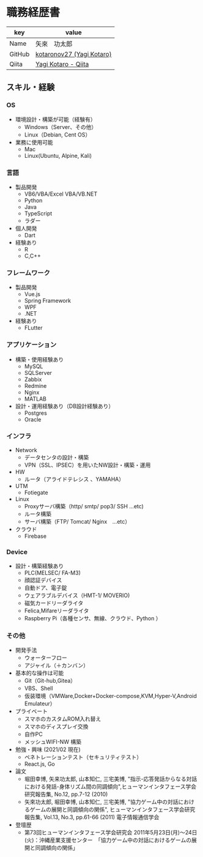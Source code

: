 # 職務経歴書
|key|value|
|---|-----|
|Name|矢來　功太郎|
|GitHub|[kotaronov27 \(Yagi Kotaro\)](https://github.com/kotaronov27)|
|Qiita|[Yagi Kotaro \- Qiita](https://qiita.com/kentaro_m)|


## スキル・経験
### OS
* 環境設計・構築が可能（経験有）
  * Windows（Server、その他）
  * Linux（Debian, Cent OS）
* 業務に使用可能
  * Mac
  * Linux(Ubuntu, Alpine, Kali)

### 言語
* 製品開発
  * VB6/VBA/Excel VBA/VB.NET
  * Python
  * Java
  * TypeScript
  * ラダー
* 個人開発
  * Dart
* 経験あり
  * R
  * C,C++

### フレームワーク
* 製品開発
  * Vue.js
  * Spring Framework
  * WPF
  * .NET
* 経験あり
  * FLutter

### アプリケーション
* 構築・使用経験あり
  * MySQL
  * SQLServer
  * Zabbix
  * Redmine
  * Nginx
  * MATLAB
* 設計・運用経験あり（DB設計経験あり）
  * Postgres
  * Oracle

### インフラ
* Network
  * データセンタの設計・構築
  * VPN（SSL、IPSEC）を用いたNW設計・構築・運用
* HW 
  * ルータ（アライドテレシス 、YAMAHA）
* UTM
  * Fotiegate
* Linux
  * Proxyサーバ構築（http/ smtp/ pop3/ SSH …etc)
  * ルータ構築
  * サーバ構築（FTP/ Tomcat/ Nginx　…etc）
* クラウド
  * Firebase

### Device
* 設計・構築経験あり
  * PLC(MELSEC/ FA-M3)
  * 顔認証デバイス
  * 自動ドア、電子錠
  * ウェアラブルデバイス（HMT-1/ MOVERIO)
  * 磁気カードリーダライタ
  * Felica,Mifareリーダライタ
  * Raspberry Pi（各種センサ、無線、クラウド、Python ）

### その他
* 開発手法
  * ウォーターフロー
  * アジャイル（＋カンバン）
* 基本的な操作は可能
  * Git（Git-hub,Gitea）
  * VBS、Shell
  * 仮装環境（VMWare,Docker+Docker-compose,KVM,Hyper-V,Android Emulateur）
* プライベート
  * スマホのカスタムROM入れ替え
  * スマホのディスプレイ交換
  * 自作PC
  * メッシュWIFI-NW 構築
* 勉強・興味 (2021/02 現在)
  * ペネトレーションテスト（セキュリティテスト）
  * React.js, Go
* 論文
  * 堀田幸博, 矢来功太郎, 山本知仁, 三宅美博, "指示-応答発話からなる対話における発話-身体リズム間の同調傾向",ヒューマンインタフェース学会研究報告集, No.12, pp.7-12 (2010)
  * 矢來功太郎, 堀田幸博, 山本知仁, 三宅美博, "協力ゲーム中の対話におけるゲームの展開と同調傾向の関係", ヒューマンインタフェース学会研究報告集, Vol.13, No.3, pp.61-66 (2011)
電子情報通信学会
* 登壇歴
  * 第73回ヒューマンインタフェース学会研究会 2011年5月23日(月)～24日(火)：沖縄産業支援センター　「協力ゲーム中の対話におけるゲームの展開と同調傾向の関係」